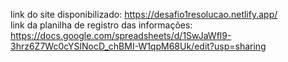 link do site disponibilizado: https://desafio1resolucao.netlify.app/ <br>
link da planilha de registro das informações: https://docs.google.com/spreadsheets/d/1SwJaWfl9-3hrz6Z7Wc0cYSlNocD_chBMI-W1qpM68Uk/edit?usp=sharing
